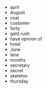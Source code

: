 - april
- August
- coal
- customer
- forty
- gold rush
- have opinion of
- hotel
- June
- lane
- months
- secretary
- secret
- skeleton
- thursday
